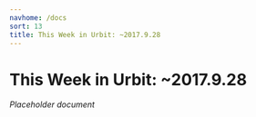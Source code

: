 ```yaml
---
navhome: /docs
sort: 13
title: This Week in Urbit: ~2017.9.28
---
```


# This Week in Urbit: ~2017.9.28

_Placeholder document_

